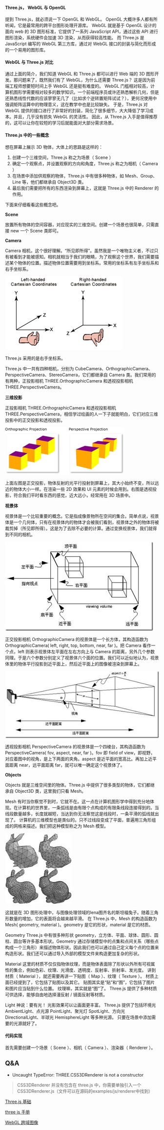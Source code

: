 
#### **Three.js， WebGL 与 OpenGL**

提到 Three.js，就必须说一下 OpenGL 和 WebGL。
OpenGL 大概许多人都有所听闻，它是最常用的跨平台图形处理开源库。
WebGL 就是基于 OpenGL 设计的面向 web 的 3D 图形标准，它提供了一系列 JavaScript API，通过这些 API 进行图形渲染，系统硬件会加速 3D 渲染，从而获得较高性能。
而 Three.js 是 JavaScript 编写的 WebGL 第三方库，通过对 WebGL 接口的封装与简化而形成的一个易用的图形库。

#### **WebGL 与 Three.js 对比**
通过上面的简介，我们知道 WebGL 和 Three.js 都可以进行 Web 端的 3D 图形开发。那问题来了，既然我们有了 WebGL，为什么还需要 Three.js？
这是因为前端工程师想要短时间上手 WebGL 还是挺有难度的。
WebGL 门槛相对较高，计算机图形学需要相对较多的数学知识。一个前端程序员或许还熟悉解析几何，但是还熟悉线性代数的应该寥寥无几了（比如求个逆转置矩阵试试？），更何况使用中强调矩阵运算中的物理意义，这在教学中也是比较缺失。
于是，Three.js 对 WebGL 提供的接口进行了非常好的封装，简化了很多细节，大大降低了学习成本。并且，几乎没有损失 WebGL 的灵活性。
因此，从 Three.js 入手是值得推荐的，这可以让你在较短的学习后就能面对大部分需求场景。

#### **Three.js 中的一些概念**
想在屏幕上展示 3D 物体，大体上的思路是这样的：
1. 创建一个三维空间，Three.js 称之为场景（ Scene ）
2. 确定一个观察点，并设置观察的方向和角度，Three.js 称之为相机（ Camera ）
3. 在场景中添加供观察的物体，Three.js 中有很多种物体，如 Mesh、Group、Line 等，他们都继承自 Object3D 类。
4. 最后我们需要把所有的东西渲染到屏幕上，这就是 Three.js 中的 Renderer 的作用。


下面来仔细看看这些概念吧。

**Scene**

放置所有物体的空间容器，对应现实的三维空间。创建一个场景也很简单，只需直接 new 一个 Scene 类即可。


**Camera**

Camera 相机，这个很好理解。“所见即所得”。虽然我是一个唯物主义者，不过只有被看到才能被感知。相机就相当于我们的眼睛，为了观察这个世界，我们需要描述某个物体的位置。描述物体位置需要用到坐标系。常用的坐标系有左手坐标系和右手坐标系。

![](../assets/camera.png)

Three.js 采用的是右手坐标系。

Three.js 中一共有四种相机，分别为 CubeCamera、OrthographicCamera、PerspectiveCamera、StereoCamera，它们都继承自 Camera 类。我们常用的有两种，正投影相机 THREE.OrthographicCamera 和透视投影相机 THREE.PerspectiveCamera。


**三维投影**

正投影相机 THREE.OrthographicCamera 和透视投影相机 THREE.PerspectiveCamera，相信学过绘画的人一下子就能明白，它们对应三维投影中的正交投影和透视投影。

![](../assets/camera1.png)


上面左图是正交投影，物体反射的光平行投射到屏幕上，其大小始终不变，所以远近的物体大小一样。在渲染一些 2D 效果和 UI 元素的时候会用到。右图是透视投影，符合我们平时看东西的感觉，近大远小，经常用在 3D 场景中。

**视景体**

视景体是一个比较重要的概念。它是指成像景物所在空间的集合。简单点说，视景体是一个几何体，只有在视景体内的物体才会被我们看到，视景体之外的物体将被裁剪掉（所见即所得）。这是为了去除不必要的计算。通过变换视景体，我们就得到不同的相机。

![](../assets/sjt.png)

正交投影相机 OrthographicCamera 的视景体是一个长方体，其构造函数为 OrthographicCamera( left, right, top, bottom, near, far )。把 Camera 看作一个点，left 则表示视景体左平面在左右方向上与 Camera 的距离，另外几个参数同理。于是六个参数分别定义了视景体六个面的位置。我们可以近似地认为，视景体里的物体平行投影到近平面上，然后近平面上的图像被渲染到屏幕上。


![](../assets/sjt1.png)

透视投影相机 PerspectiveCamera 的视景体是一个四棱台，其构造函数为 PerspectiveCamera( fov, aspect, near, far )。fov 即 field of view，即视野，对应着图中的视角，是上下两面的夹角。aspect 是近平面的宽高比。再加上近平面距离 near，远平面距离 far，就可以唯一确定这个视景体了。



**Objects**

Objects 就是三维空间里的物体。Three.js 中提供了很多类型的物体，它们都继承自 Object3D 类，这里我们只看 Mesh。

Mesh
有时当你察觉不到时，它就不在。这一点在计算机图形学中得到充分地体现。在计算机的世界里，一条弧线是由有限个点构成的有限条线段连接得到的。当线段数量越多，长度就越短，当达到你无法察觉这是线段时，一条平滑的弧线就出现了。
计算机的三维模型也是类似的。只不过线段变成了平面，普遍用三角形组成的网格来描述。我们把这种模型称之为 Mesh 模型。

![](../assets/mesh.png)

这就是在 3D 图形处理中，与图像处理领域的lena图齐名的斯坦福兔子。随着三角形数量的增加，它的表面将会越来越平滑。
在 Three.js 中，Mesh 的构造函数为 Mesh( geometry, material )。geometry 是它的形状，material 是它的材质。


Geometry
Three.js 中有很多种形状 geometry，立方体、平面、球体、圆形、圆柱、圆台等许多基本形状。Geometry 通过存储模型中的点集和点间关系（哪些点构成一个三角形）来描述物体形状。因此我们也可以通过自己定义每个点的位置来构造形状。我们还可以通过导入外部的模型文件来构造更加复杂的形状。

Material
这里的材质不仅仅指物体纹理，而是物体表面除了形状以外所有可视属性的集合，例如色彩、纹理、光滑度、透明度、反射率、折射率、发光度。
讲到材质（ Material ），就还需要再讲一下贴图（ Map ）、纹理（ Texture ）。
材质上面已经提到了，它包括了贴图以及其它。
贴图其实是“贴”和“图”，它包括了图片和图片应当贴到什么位置。
纹理嘛，其实就是“图”了。
Three.js 提供了多种材质可供选择，能够自由地选择漫反射 / 镜面反射等材质。

Light
神说：要有光！
光影效果可以让画面更丰富。
Three.js 提供了包括环境光 AmbientLight、点光源 PointLight、聚光灯 SpotLight、方向光 DirectionalLight、半球光 HemisphereLight 等多种光源。
只要在场景中添加需要的光源就好了。

#### 代码实现
首先需要创建一个场景（ Scene ）、相机（ Camera ）、渲染器（ Renderer ）。





















## Q&A

- Uncaught TypeError: THREE.CSS3DRenderer is not a constructor

> CSS3DRenderer 并没有包含在 three.js 中，你需要单独引入一个 CSS3DRenderer.js（文件可以在源码的examples/js/renderer中找到）



[](https://www.scaugreen.cn/posts/30679/)

[](https://zhuanlan.zhihu.com/p/27296011)

[Three.js 基础](https://threejsfundamentals.org/threejs/lessons/zh_cn/)

[three js 手册](https://threejs.org/docs/index.html#manual/zh/introduction/Creating-a-scene)

[WebGL 跨域图像](https://webglfundamentals.org/webgl/lessons/zh_cn/webgl-cors-permission.html)